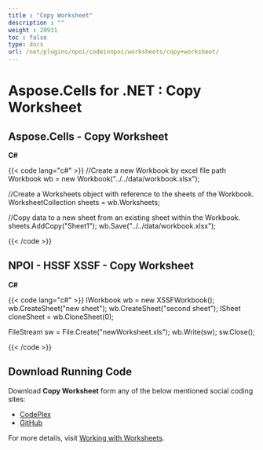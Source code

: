 ```yaml
---
title : "Copy Worksheet" 
description : "" 
weight : 20931 
toc : false
type: docs
url: /net/plugins/npoi/codeinnpoi/worksheets/copy+worksheet/
---
```


# Aspose.Cells for .NET : Copy Worksheet


## Aspose.Cells - Copy Worksheet

**C#**

{{< code lang="c#" >}}
//Create a new Workbook by excel file path
Workbook wb = new Workbook("../../data/workbook.xlsx");

//Create a Worksheets object with reference to the sheets of the Workbook.
WorksheetCollection sheets = wb.Worksheets;

//Copy data to a new sheet from an existing sheet within the Workbook.
sheets.AddCopy("Sheet1");
wb.Save("../../data/workbook.xlsx");

{{< /code >}}

## NPOI - HSSF XSSF - Copy Worksheet

**C#**

{{< code lang="c#" >}}
IWorkbook wb = new XSSFWorkbook();
wb.CreateSheet("new sheet");
wb.CreateSheet("second sheet");
ISheet cloneSheet = wb.CloneSheet(0);

FileStream sw = File.Create("newWorksheet.xls");
wb.Write(sw);
sw.Close();

{{< /code >}}

## Download Running Code

Download **Copy Worksheet** form any of the below mentioned social coding sites:

*   [CodePlex](https://asposecellsnpoi.codeplex.com/downloads/get/1536885)
*   [GitHub](https://github.com/aspose-cells/Aspose.Cells-for-.NET/releases/download/Aspose.Cells_Vs_NPOI_HWPF_and_XWPF_v1.2/Copy.Worksheet.zip)

For more details, visit [Working with Worksheets](http://www.aspose.com/docs/display/cellsnet/Working+with+Worksheets).

